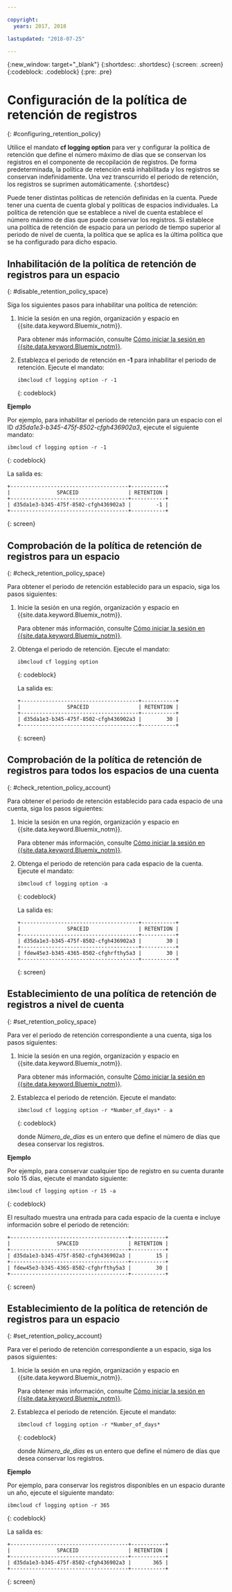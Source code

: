 ```yaml
---

copyright:
  years: 2017, 2018

lastupdated: "2018-07-25"

---
```


{:new_window: target="_blank"}
{:shortdesc: .shortdesc}
{:screen: .screen}
{:codeblock: .codeblock}
{:pre: .pre}

# Configuración de la política de retención de registros
{: #configuring_retention_policy}

Utilice el mandato **cf logging option** para ver y configurar la política de retención que define el número máximo de días que se conservan los registros en el componente de recopilación de registros. De forma predeterminada, la política de retención está inhabilitada y los registros se conservan indefinidamente. Una vez transcurrido el periodo de retención, los registros se suprimen automáticamente. 
{:shortdesc}

Puede tener distintas políticas de retención definidas en la cuenta. Puede tener una cuenta de cuenta global y políticas de espacios individuales. La política de retención que se establece a nivel de cuenta establece el número máximo de días que puede conservar los registros. Si establece una política de retención de espacio para un periodo de tiempo superior al periodo de nivel de cuenta, la política que se aplica es la última política que se ha configurado para dicho espacio. 


## Inhabilitación de la política de retención de registros para un espacio
{: #disable_retention_policy_space}

Siga los siguientes pasos para inhabilitar una política de retención:

1. Inicie la sesión en una región, organización y espacio en {{site.data.keyword.Bluemix_notm}}. 

    Para obtener más información, consulte [Cómo iniciar la sesión en {{site.data.keyword.Bluemix_notm}}](/docs/services/CloudLogAnalysis/qa/cli_qa.html#login).
    
2. Establezca el periodo de retención en **-1** para inhabilitar el periodo de retención. Ejecute el mandato:

    ```
    ibmcloud cf logging option -r -1
    ```
    {: codeblock}
    
**Ejemplo**
    
Por ejemplo, para inhabilitar el periodo de retención para un espacio con el ID *d35da1e3-b345-475f-8502-cfgh436902a3*, ejecute el siguiente mandato:

```
ibmcloud cf logging option -r -1
```
{: codeblock}

La salida es:

```
+--------------------------------------+-----------+
|               SPACEID                | RETENTION |
+--------------------------------------+-----------+
| d35da1e3-b345-475f-8502-cfgh436902a3 |        -1 |
+--------------------------------------+-----------+
```
{: screen} 



## Comprobación de la política de retención de registros para un espacio
{: #check_retention_policy_space}

Para obtener el periodo de retención establecido para un espacio, siga los pasos siguientes:

1. Inicie la sesión en una región, organización y espacio en {{site.data.keyword.Bluemix_notm}}. 

    Para obtener más información, consulte [Cómo iniciar la sesión en {{site.data.keyword.Bluemix_notm}}](/docs/services/CloudLogAnalysis/qa/cli_qa.html#login).
    
2. Obtenga el periodo de retención. Ejecute el mandato:

    ```
    ibmcloud cf logging option
    ```
    {: codeblock}

    La salida es:

    ```
    +--------------------------------------+-----------+
    |               SPACEID                | RETENTION |
    +--------------------------------------+-----------+
    | d35da1e3-b345-475f-8502-cfgh436902a3 |        30 |
    +--------------------------------------+-----------+
    ```
    {: screen}
    

## Comprobación de la política de retención de registros para todos los espacios de una cuenta
{: #check_retention_policy_account}

Para obtener el periodo de retención establecido para cada espacio de una cuenta, siga los pasos siguientes:

1. Inicie la sesión en una región, organización y espacio en {{site.data.keyword.Bluemix_notm}}. 

    Para obtener más información, consulte [Cómo iniciar la sesión en {{site.data.keyword.Bluemix_notm}}](/docs/services/CloudLogAnalysis/qa/cli_qa.html#login).
    
2. Obtenga el periodo de retención para cada espacio de la cuenta. Ejecute el mandato:

    ```
    ibmcloud cf logging option -a
    ```
    {: codeblock}

    La salida es:

    ```
    +--------------------------------------+-----------+
    |               SPACEID                | RETENTION |
    +--------------------------------------+-----------+
    | d35da1e3-b345-475f-8502-cfgh436902a3 |        30 |
    +--------------------------------------+-----------+
    | fdew45e3-b345-4365-8502-cfghrfthy5a3 |        30 |
    +--------------------------------------+-----------+
    ```
    {: screen}
    

## Establecimiento de una política de retención de registros a nivel de cuenta
{: #set_retention_policy_space}

Para ver el periodo de retención correspondiente a una cuenta, siga los pasos siguientes:

1. Inicie la sesión en una región, organización y espacio en {{site.data.keyword.Bluemix_notm}}. 

    Para obtener más información, consulte [Cómo iniciar la sesión en {{site.data.keyword.Bluemix_notm}}](/docs/services/CloudLogAnalysis/qa/cli_qa.html#login).
    
2. Establezca el periodo de retención. Ejecute el mandato:

    ```
    ibmcloud cf logging option -r *Number_of_days* - a
    ```
    {: codeblock}
    
    donde *Número_de_días* es un entero que define el número de días que desea conservar los registros. 
    
    
**Ejemplo**
    
Por ejemplo, para conservar cualquier tipo de registro en su cuenta durante solo 15 días, ejecute el mandato siguiente:

```
ibmcloud cf logging option -r 15 -a
```
{: codeblock}

El resultado muestra una entrada para cada espacio de la cuenta e incluye información sobre el periodo de retención:

```
+--------------------------------------+-----------+
|               SPACEID                | RETENTION |
+--------------------------------------+-----------+
| d35da1e3-b345-475f-8502-cfgh436902a3 |        15 |
+--------------------------------------+-----------+
| fdew45e3-b345-4365-8502-cfghrfthy5a3 |        30 |
+--------------------------------------+-----------+
```
{: screen}

## Establecimiento de la política de retención de registros para un espacio
{: #set_retention_policy_account}

Para ver el periodo de retención correspondiente a un espacio, siga los pasos siguientes:

1. Inicie la sesión en una región, organización y espacio en {{site.data.keyword.Bluemix_notm}}. 

    Para obtener más información, consulte [Cómo iniciar la sesión en {{site.data.keyword.Bluemix_notm}}](/docs/services/CloudLogAnalysis/qa/cli_qa.html#login).
    
2. Establezca el periodo de retención. Ejecute el mandato:

    ```
    ibmcloud cf logging option -r *Number_of_days*
    ```
    {: codeblock}
    
    donde *Número_de_días* es un entero que define el número de días que desea conservar los registros.
    
    
**Ejemplo**
    
Por ejemplo, para conservar los registros disponibles en un espacio durante un año, ejecute el
siguiente
mandato:

```
ibmcloud cf logging option -r 365
```
{: codeblock}

La salida es:

```
+--------------------------------------+-----------+
|               SPACEID                | RETENTION |
+--------------------------------------+-----------+
| d35da1e3-b345-475f-8502-cfgh436902a3 |       365 |
+--------------------------------------+-----------+
```
{: screen}


